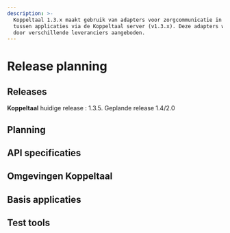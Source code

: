 ```yaml
---
description: >-
  Koppeltaal 1.3.x maakt gebruik van adapters voor zorgcommunicatie in FHIR
  tussen applicaties via de Koppeltaal server (v1.3.x). Deze adapters worden
  door verschillende leveranciers aangeboden.
---
```


# Release planning

## Releases

**Koppeltaal** huidige release : 1.3.5. Geplande release 1.4/2.0



## Planning

## API specificaties

## Omgevingen Koppeltaal

## Basis applicaties

## Test tools

